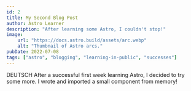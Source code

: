 ```yaml
---
id: 2
title: My Second Blog Post
author: Astro Learner
description: "After learning some Astro, I couldn't stop!"
image:
    url: "https://docs.astro.build/assets/arc.webp"
    alt: "Thumbnail of Astro arcs."
pubDate: 2022-07-08
tags: ["astro", "blogging", "learning-in-public", "successes"]
---
```


DEUTSCH
After a successful first week learning Astro, I decided to try some more. I wrote and imported a small component from memory!
